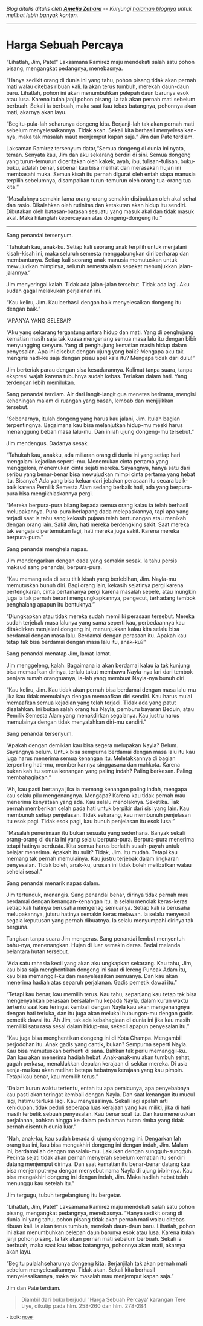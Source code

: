 *Blog ditulis ditulis oleh __[Amelia Zahara](https://www.blogger.com/profile/03587669607608691114)__* -- *Kunjungi [halaman blognya](https://ameliazaharas.blogspot.com/) untuk melihat lebih banyak konten.*

----

# Harga Sebuah Percaya

“Lihatlah, Jim, Pate!” Laksamana Ramirez maju mendekati salah satu pohon pisang, mengangkat pedangnya, menebasnya.

“Hanya sedikit orang di dunia ini yang tahu, pohon pisang tidak akan pernah mati walau ditebas ribuan kali. Ia akan terus tumbuh, merekah daun-daun baru. Lihatlah, pohon ini akan menumbuhkan pelepah daun barunya esok atau lusa. Karena itulah janji pohon pisang. Ia tak akan pernah mati sebelum berbuah. Sekali ia berbuah, maka saat kau tebas batangnya, pohonnya akan mati, akarnya akan layu.

“Begitu-pula-lah seharunya dongeng kita. Berjanji-lah tak akan pernah mati sebelum menyelesaikannya. Tidak akan. Sekali kita berhasil menyelesaikan-nya, maka tak masalah maut menjemput kapan saja.”
Jim dan Pate terdiam.

Laksaman Ramirez tersenyum datar,“Semua dongeng di dunia ini nyata, teman. Senyata kau, Jim dan aku sekarang berdiri di sini. Semua dongeng yang turun-temurun diceritakan oleh kakek, ayah, ibu, tulisan-tulisan, buku-buku, adalah benar, sebenar kau bisa melihat dan merasakan hujan ini membasahi muka. Semua kisah itu pernah digurat oleh entah siapa manusia terpilih sebelumnya, disampaikan turun-temurun oleh orang tua-orang tua kita.”

“Masalahnya semakin lama orang-orang semakin disibukkan oleh akal sehat dan rasio. Dikalahkan oleh rutinitas dan ketakutan akan hidup itu sendiri. Dibutakan oleh batasan-batasan sesuatu yang masuk akal dan tidak masuk akal. Maka hilanglah kepercayaan atas dongeng-dongeng itu.”

***

Sang penandai tersenyum.

“Tahukah kau, anak-ku. Setiap kali seorang anak terpilih untuk menjalani kisah-kisah ini, maka seluruh semesta menggabungkan diri berharap dan membantunya. Setiap kali seorang anak manusia memutuskan untuk mewujudkan mimpinya, seluruh semesta alam sepakat menunjukkan jalan-jalannya.”

Jim menyeringai kalah. Tidak ada jalan-jalan tersebut. Tidak ada lagi. Aku sudah gagal melakukan perjalanan ini.

“Kau keliru, Jim. Kau berhasil dengan baik menyelesaikan dongeng itu dengan baik.”

“APANYA YANG SELESAI?

“Aku yang sekarang tergantung antara hidup dan mati. Yang di penghujung kematian masih saja tak kuasa mengenang semua masa lalu itu dengan bibir menyungging senyum. Yang di penghujung kematian masih hidup dalam penyesalan. Apa ini disebut dengan ujung yang baik? Mengapa aku tak mengiris nadi-ku saja dengan pisau apel kala itu? Mengapa tidak dari dulu!”

Jim berteriak parau dengan sisa kesadarannya. Kalimat tanpa suara, tanpa ekspresi wajah karena tubuhnya sudah kebas. Teriakan dalam hati. Yang terdengan lebih memilukan.

Sang penandai terdiam. Air dari langit-langit gua menetes berirama, mengisi keheningan malam di ruangan yang basah, lembab dan menjijikkan tersebut.

“Sebenarnya, itulah dongeng yang harus kau jalani, Jim. Itulah bagian terpentingnya. Bagaimana kau bisa melanjutkan hidup-mu meski harus menanggung beban masa lalu-mu. Dan inilah ujung dongeng-mu tersebut.”

Jim mendengus. Dadanya sesak.

“Tahukah kau, anakku, ada miliaran orang di dunia ini yang setiap hari mengalami kejadian seperti-mu. Menemukan cinta pertama yang menggelora, menemukan cinta sejati mereka. Sayangnya, hanya satu dari seribu yang benar-benar bisa mewujudkan mimpi cinta pertama yang hebat itu. Sisanya? Ada yang bisa keluar dari jebakan perasaan itu secara baik-baik karena Pemilik Semesta Alam sedang berbaik hati, ada yang berpura-pura bisa mengikhlaskannya pergi.

“Mereka berpura-pura bilang kepada semua orang kalau ia telah berhasil melupakannya. Pura-pura berlapang dada melepaskannya, tapi apa yang terjadi saat ia tahu sang kekasih pujaan telah bertunangan atau menikah dengan orang lain. Sakit Jim, hati mereka berdengking sakit. Saat mereka tak sengaja dipertemukan lagi, hati mereka juga sakit. Karena mereka berpura-pura.”

Sang penandai menghela napas.

Jim mendengarkan dengan dada yang semakin sesak. Ia tahu persis maksud sang penandai, berpura-pura.

“Kau memang ada di satu titik kisah yang berlebihan, Jim. Nayla-mu memutuskan bunuh diri. Bagi orang lain, kekasih sejatinya pergi karena pertengkaran, cinta pertamanya pergi karena masalah sepele, atau mungkin juga ia tak pernah berani mengungkapkannya, pengecut, terhadang tembok penghalang apapun itu bentuknya.”

“Diungkapkan atau tidak mereka sudah memiliki perasaan tersebut. Mereka sudah terjebak masa lalunya yang sama seperti kau, perbedaannya kau ditakdirkan menjalani dongeng ini, menunjukkan kalau kita selalu bisa berdamai dengan masa lalu. Berdamai dengan perasaan itu. Apakah kau tetap tak bisa berdamai dengan masa lalu itu, anak-ku?”

Sang penandai menatap Jim, lamat-lamat.

Jim menggeleng, kalah. Bagaimana ia akan berdamai kalau ia tak kunjung bisa memaafkan dirinya, terlalu takut membawa Nayla-nya lari dari tembok penjara rumah orangtuanya, ia-lah yang membuat Nayla-nya bunuh diri.

“Kau keliru, Jim. Kau tidak akan pernah bisa berdamai dengan masa lalu-mu jika kau tidak memulainya dengan memaafkan diri sendiri. Kau harus mulai memaafkan semua kejadian yang telah terjadi. Tidak ada yang patut disalahkan. Ini bukan salah orang tua Nayla, pemburu bayaran Beduin, atau Pemilik Semesta Alam yang menakdirkan segalanya. Kau justru harus memulainya dengan tidak menyalahkan diri-mu sendiri.”

Sang penandai tersenyum.

“Apakah dengan demikian kau bisa segera melupakan Nayla? Belum. Sayangnya belum. Untuk bisa sempurna berdamai dengan masa lalu itu kau juga harus menerima semua kenangan itu. Meletakkannya di bagian terpenting hati-mu, memberikannya singgasana dan mahkota. Karena bukan kah itu semua kenangan yang paling indah? Paling berkesan. Paling membahagiakan.”

“Ah, kau pasti bertanya jika ia memang kenangan paling indah, mengapa kau selalu pilu mengenangnya. Mengapa? Karena kau tidak pernah mau menerima kenyataan yang ada. Kau selalu menolaknya. Seketika. Tak pernah memberikan celah pada hati untuk berpikir dari sisi yang lain. Kau membunuh setiap penjelasan. Tidak sekarang, kau membunuh penjelasan itu esok pagi. Tidak esok pagi, kau bunuh penjelasan itu esok lusa.”

“Masalah penerimaan itu bukan sesuatu yang sederhana. Banyak sekali orang-orang di dunia ini yang selalu berpura-pura. Berpura-pura menerima tetapi hatinya berdusta. Kita semua harus berlatih susah-payah untuk belajar menerima. Apakah itu sulit? Tidak, Jim. Itu mudah. Tetapi kau memang tak pernah memulainya. Kau justru terjebak dalam lingkaran penyesalan. Tidak boleh, anak-ku, urusan ini tidak boleh melibatkan walau sehelai sesal.”

Sang penandai menarik napas dalam.

Jim tertunduk, menangis. Sang penandai benar, dirinya tidak pernah mau berdamai dengan kenangan-kenangan itu. Ia selalu menolak keras-keras setiap kali hatinya berusaha mengenag semuanya. Setiap kali ia berusaha melupakannya, jutsru hatinya semakin keras melawan. Ia selalu menyesali segala keputusan yang pernah dibuatnya. Ia selalu menyumpahi dirinya tak berguna.

Tangisan tanpa suara Jim mengeras. Sang penandai lembut menyentuh bahu-nya, menenangkan. Hujan di luar semakin deras. Badai melanda belantara hutan tersebut.

“Ada satu rahasia kecil yang akan aku ungkapkan sekarang. Kau tahu, Jim, kau bisa saja menghentikan dongeng ini saat di lereng Puncak Adam itu, kau bisa memanggil-ku dan menyelesaikan semuanya. Dan kau akan menerima hadiah atas separuh perjalanan. Gadis pemetik dawai itu.”

“Tetapi kau benar, kau memilih terus. Kau tahu, sepanjang kau tetap tak bisa mengenyahkan perasaan bersalah-mu kepada Nayla, dalam kurun waktu tertentu saat kau teringat kembali dengan Nayla kau akan mengenangnya dengan hati terluka, dan itu juga akan melukai hubungan-mu dengan gadis pemetik dawai itu. Ah Jim, tak ada kebahagiaan di dunia ini jika kau masih memiliki satu rasa sesal dalam hidup-mu, sekecil apapun penyesalan itu.”

“Kau juga bisa menghentikan dongeng ini di Kota Champa. Mengambil perjodohan itu. Anak gadis yang cantik, bukan? Sempurna seperti Nayla. Kau bisa memutuskan berhenti di sana. Bahkan tak perlu memanggil-ku. Dan kau akan menerima hadiah hebat. Anak-anak-mu akan tumbuh sehat, gagah perkasa, menaklukkan depalan kerajaan di sekitar mereka. Di usia senja-mu kau akan melihat betapa hebatnya kerajaan yang kau pimpin. Tetapi kau benar, kau memilih terus.”

“Dalam kurun waktu tertentu, entah itu apa pemicunya, apa penyebabnya kau pasti akan teringat kembali dengan Nayla. Dan saat kenangan itu mucul lagi, hatimu terluka lagi. Kau menyesalinya. Sekali lagi apalah arti kehidupan, tidak peduli seberapa luas kerajaan yang kau miliki, jika di hati masih terbetik sebuah penyesalan. Kau benar soal itu. Dan kau meneruskan perjalanan, bahkan hingga ke dalam pedalaman hutan rimba yang tidak pernah disentuh dunia luar.”

“Nah, anak-ku, kau sudah berada di ujung dongeng ini. Dengarkan lah orang tua ini, kau bisa mengakhiri dongeng ini dengan indah, Jim. Malam ini, berdamailah dengan masalalu-mu. Lakukan dengan sungguh-sungguh. Pecinta sejati tidak akan pernah menyerah sebelum kematian itu sendiri datang menjemput dirinya. Dan saat kematian itu benar-benar datang kau bisa menjemput-nya dengan menyebut nama Nayla di ujung bibir-nya. Kau bisa mengakhiri dongeng ini dengan indah, Jim. Maka hadiah hebat telah menunggu kau setelah itu.”

Jim tergugu, tubuh tergelangtung itu bergetar.

“Lihatlah, Jim, Pate!” Laksamana Ramirez maju mendekati salah satu pohon pisang, mengangkat pedangnya, menebasnya.
“Hanya sedikit orang di dunia ini yang tahu, pohon pisang tidak akan pernah mati walau ditebas ribuan kali. Ia akan terus tumbuh, merekah daun-daun baru. Lihatlah, pohon ini akan menumbuhkan pelepah daun barunya esok atau lusa. Karena itulah janji pohon pisang. Ia tak akan pernah mati sebelum berbuah. Sekali ia berbuah, maka saat kau tebas batangnya, pohonnya akan mati, akarnya akan layu.

“Begitu pulalahseharunya dongeng kita. Berjanjilah tak akan pernah mati sebelum menyelesaikannya. Tidak akan. Sekali kita berhasil menyelesaikannya, maka tak masalah mau menjemput kapan saja.”

Jim dan Pate terdiam.

> Diambil dari buku berjudul 'Harga Sebuah Percaya' karangan Tere Liye, dikutip pada hlm. 258-260 dan hlm. 278-284

<div class="textright"><small>- topik: <a href="/content/topik/novel/">novel</a></small></div>
